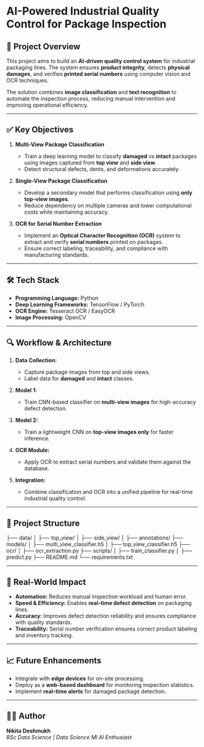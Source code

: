 # AI-Powered Industrial Quality Control for Package Inspection

## 📌 Project Overview
This project aims to build an **AI-driven quality control system** for industrial packaging lines. The system ensures **product integrity**, detects **physical damages**, and verifies **printed serial numbers** using computer vision and OCR techniques.

The solution combines **image classification** and **text recognition** to automate the inspection process, reducing manual intervention and improving operational efficiency.

---

## ✅ Key Objectives
1. **Multi-View Package Classification**  
   - Train a deep learning model to classify **damaged** vs **intact** packages using images captured from **top view** and **side view**.
   - Detect structural defects, dents, and deformations accurately.

2. **Single-View Package Classification**  
   - Develop a secondary model that performs classification using **only top-view images**.
   - Reduce dependency on multiple cameras and lower computational costs while maintaining accuracy.

3. **OCR for Serial Number Extraction**  
   - Implement an **Optical Character Recognition (OCR)** system to extract and verify **serial numbers** printed on packages.
   - Ensure correct labeling, traceability, and compliance with manufacturing standards.

---

## 🛠️ Tech Stack
- **Programming Language:** Python  
- **Deep Learning Frameworks:** TensorFlow / PyTorch  
- **OCR Engine:** Tesseract OCR / EasyOCR  
- **Image Processing:** OpenCV  


---

## 🔍 Workflow & Architecture
1. **Data Collection:**  
   - Capture package images from top and side views.
   - Label data for **damaged** and **intact** classes.

2. **Model 1:**  
   - Train CNN-based classifier on **multi-view images** for high-accuracy defect detection.

3. **Model 2:**  
   - Train a lightweight CNN on **top-view images only** for faster inference.

4. **OCR Module:**  
   - Apply OCR to extract serial numbers and validate them against the database.

5. **Integration:**  
   - Combine classification and OCR into a unified pipeline for real-time industrial quality control.

---
## 📂 Project Structure

├── data/
│ ├── top_view/
│ ├── side_view/
│ ├── annotations/
├── models/
│ ├── multi_view_classifier.h5
│ ├── top_view_classifier.h5
├── ocr/
│ ├── ocr_extraction.py
├── scripts/
│ ├── train_classifier.py
│ ├── predict.py
├── README.md
└── requirements.txt


---

## 🚀 Real-World Impact
- **Automation:** Reduces manual inspection workload and human error.
- **Speed & Efficiency:** Enables **real-time defect detection** on packaging lines.
- **Accuracy:** Improves defect detection reliability and ensures compliance with quality standards.
- **Traceability:** Serial number verification ensures correct product labeling and inventory tracking.

---

## 📈 Future Enhancements
- Integrate with **edge devices** for on-site processing.
- Deploy as a **web-based dashboard** for monitoring inspection statistics.
- Implement **real-time alerts** for damaged package detection.

---

## 👩‍💻 Author
**Nikita Deshmukh**  
*BSc Data Science | Data Science Ml AI Enthusiast*  




